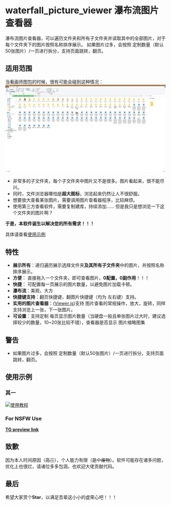 # waterfall_picture_viewer 瀑布流图片查看器

瀑布流图片查看器，可以遍历文件夹和所有子文件夹并读取其中的全部图片，对于每个文件夹下的图片按照名称排序展示。
如果图片过多，会按照 定制数量（默认50张图片）/一页进行拆分，支持页面跳转，翻页。

## 适用范围

当看画师图包的时候，很有可能会碰到这种情况：
![样例](./docs/01.png)

- 非常多的子文件夹，每个子文件夹中图片又不是很多。图片看起来，很不能尽兴。
- 同时，文件浏览器哪怕是**超大图标**，浏览起来仍然让人不很舒服。
- 想要放大查看某张图片，需要调用图片查看器程序，比较麻烦。
- 使用第三方查看软件，需要复制建库，持续添加…… 但是我只是想浏览一下这个文件夹的图片啊？

**于是，本软件诞生以解决您的所有需求！！！**

具体请查看[使用示例](#使用示例)

## 特性
- **展示所有**：递归遍历展示选择文件夹**及其所有子文件夹**中的图片，并按照名称排序展示。
- **方便**： 直接拖入一个文件夹，即可查看图片，**0配置，0副作用**！！！
- **快捷**： 可配置每一页展示的图片数量，以避免图片加载卡顿。
- **瀑布流**：美观，大方
- **快捷键支持**：翻页快捷键，翻图片快捷键（均为 左右键）支持。
- **实用的图片查看器**：([Viewer.js](https://github.com/fengyuanchen/viewerjs))支持 图片查看的常规操作，放大，旋转，同样支持浏览上一张，下一张图片。
- **可设置**：支持定制 每页显示图片数量（当硬盘一般且单张图片过大时，建议选择较少的数量，10~20张比较不错），查看器是否显示 图片缩略图集

## 警告

- 如果图片过多，会按照 定制数量（默认50张图片）/一页进行拆分，支持页面跳转，翻页。



## 使用示例

### 其一
[![使用教程](https://i.postimg.cc/Vv04083N/100.gif)](https://postimg.cc/ctZfPV1q)

### For NSFW Use
**[TG preview link](https://t.me/edge_wasteland/4939)**

## 致歉

因为本人时间原因（~~高三~~），个人能力有限（~~是个废物~~）。软件可能存在诸多问题，优化上也很烂，请诸位多多包涵，也欢迎大佬贡献代码。

## 最后

希望大家赏个**Star**，以满足吾辈这小小的虚荣心吧！！！